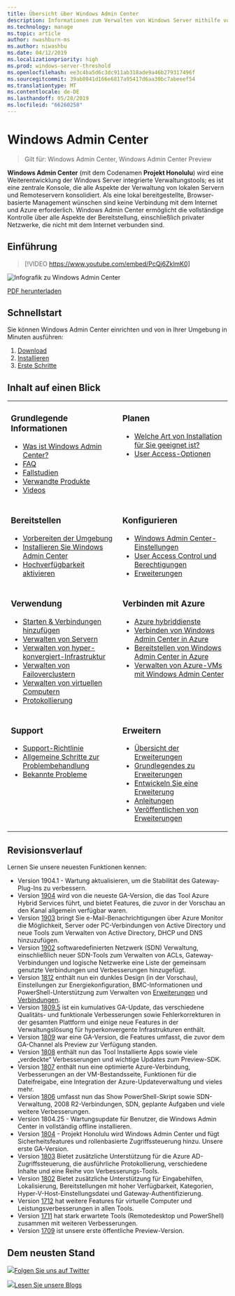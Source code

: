 ```yaml
---
title: Übersicht über Windows Admin Center
description: Informationen zum Verwalten von Windows Server mithilfe von Windows Admin Center (Projekt Honolulu)
ms.technology: manage
ms.topic: article
author: nwashburn-ms
ms.author: niwashbu
ms.date: 04/12/2019
ms.localizationpriority: high
ms.prod: windows-server-threshold
ms.openlocfilehash: ee3c4ba5d6c3dc911ab318ade9a46b279317496f
ms.sourcegitcommit: 39ab8041d166e6817a95417d6aa30bc7abeeef54
ms.translationtype: MT
ms.contentlocale: de-DE
ms.lasthandoff: 05/28/2019
ms.locfileid: "66260258"
---
```

# <a name="windows-admin-center"></a>Windows Admin Center

>Gilt für: Windows Admin Center, Windows Admin Center Preview

**Windows Admin Center** (mit dem Codenamen **Projekt Honolulu**) wird eine Weiterentwicklung der Windows Server integrierte Verwaltungstools; es ist eine zentrale Konsole, die alle Aspekte der Verwaltung von lokalen Servern und Remoteservern konsolidiert. Als eine lokal bereitgestellte, Browser-basierte Management wünschen sind keine Verbindung mit dem Internet und Azure erforderlich. Windows Admin Center ermöglicht die vollständige Kontrolle über alle Aspekte der Bereitstellung, einschließlich privater Netzwerke, die nicht mit dem Internet verbunden sind.

## <a name="introduction"></a>Einführung

>[!VIDEO https://www.youtube.com/embed/PcQj6ZklmK0]

![Infografik zu Windows Admin Center](media/WAC1809Poster_thumb.PNG)

[PDF herunterladen](https://github.com/MicrosoftDocs/windowsserverdocs/raw/master/WindowsServerDocs/manage/windows-admin-center/media/WindowsAdminCenter1809Poster.pdf)

## <a name="quick-start"></a>Schnellstart

Sie können Windows Admin Center einrichten und von in Ihrer Umgebung in Minuten ausführen:

1. [Download](https://aka.ms/windowsadmincenter)
2. [Installieren](deploy/install.md)
3. [Erste Schritte](use/get-started.md)

## <a name="contents-at-a-glance"></a>Inhalt auf einen Blick

<table>
    <tr></tr>
    <tr>
        <td style="vertical-align: top;">
            <h3>Grundlegende Informationen</h3>
            <ul>
            <li><a href="understand/what-is.md">Was ist Windows Admin Center?</a>
            <li><a href="understand/faq.md">FAQ</a>
            <li><a href="understand/case-studies.md">Fallstudien</a>
            <li><a href="understand/related-management.md">Verwandte Produkte</a>
            <li><a href="understand/videos.md">Videos</a>
            </ul>
        </td>
        <td style="vertical-align: top;">
            <h3>Planen</h3>
            <ul>
            <li><a href="plan/installation-options.md">Welche Art von Installation für Sie geeignet ist?</a>
            <li><a href="plan/user-access-options.md">User Access-Optionen</a>
            <br>
            </ul>
        </td>
    </tr>
    <tr>
        <td style="vertical-align: top;">
            <h3>Bereitstellen</h3>
            <ul>
            <li><a href="deploy/prepare-environment.md">Vorbereiten der Umgebung</a>
            <li><a href="deploy/install.md">Installieren Sie Windows Admin Center</a>
            <li><a href="deploy/high-availability.md">Hochverfügbarkeit aktivieren</a>
         </ul>
        </td>
        <td style="vertical-align: top;">
            <h3>Konfigurieren</h3>
            <ul>
            <li><a href="configure/settings.md">Windows Admin Center-Einstellungen</a>
            <li><a href="configure/user-access-control.md">User Access Control und Berechtigungen</a>
            <li><a href="configure/using-extensions.md">Erweiterungen</a>
            </ul>
        </td>
    </tr>
    <tr>
        <td style="vertical-align: top;">
            <h3>Verwendung</h3>
            <ul>
            <li><a href="use/get-started.md">Starten & Verbindungen hinzufügen</a>
            <li><a href="use/manage-servers.md">Verwalten von Servern</a>
            <li><a href="use/manage-hyper-converged.md">Verwalten von hyper-konvergiert-Infrastruktur</a>
            <li><a href="use/manage-failover-clusters.md">Verwalten von Failoverclustern</a>
            <li><a href="use/manage-virtual-machines.md">Verwalten von virtuellen Computern</a>
            <li><a href="use/logging.md">Protokollierung</a>
            </ul>
        </td>
        <td style="vertical-align: top;">
            <h3>Verbinden mit Azure</h3>
            <ul>
            <li><a href="azure/index.md">Azure hybriddienste</a></li>
            <li><a href="azure/azure-integration.md">Verbinden von Windows Admin Center in Azure</a></li>
            <li><a href="azure/deploy-wac-in-azure.md">Bereitstellen von Windows Admin Center in Azure</a></li>
            <li><a href="azure/manage-azure-vms.md">Verwalten von Azure-VMs mit Windows Admin Center</a></li>
            </ul>
        </td>
    </tr>
    <tr>
            <td style="vertical-align: top;">
            <h3>Support</h3>
            <ul>
            <li><a href="support/index.md">Support-Richtlinie</a>
            <li><a href="support/troubleshooting.md">Allgemeine Schritte zur Problembehandlung</a>
            <li><a href="support/known-issues.md">Bekannte Probleme</a>
            </ul>
        </td>
            <td style="vertical-align: top;">
            <h3>Erweitern</h3>
            <ul>
            <li><a href="extend/extensibility-overview.md">Übersicht der Erweiterungen</a>
            <li><a href="extend/understand-extensions.md">Grundlegendes zu Erweiterungen</a>
            <li><a href="extend/developing-extensions.md">Entwickeln Sie eine Erweiterung</a>
            <li><a href="extend/publish-extensions.md">Anleitungen</a>
            <li><a href="extend/publish-extensions.md">Veröffentlichen von Erweiterungen</a>
            </ul>
        </td>
    </tr>

</table>

## <a name="release-history"></a>Revisionsverlauf

Lernen Sie unsere neuesten Funktionen kennen:

- Version 1904.1 - Wartung aktualisieren, um die Stabilität des Gateway-Plug-Ins zu verbessern.
- Version [1904](https://aka.ms/wac1904) wird von die neueste GA-Version, die das Tool Azure Hybrid Services führt, und bietet Features, die zuvor in der Vorschau an den Kanal allgemein verfügbar waren.
- Version [1903](https://aka.ms/wac1903) bringt Sie e-Mail-Benachrichtigungen über Azure Monitor die Möglichkeit, Server oder PC-Verbindungen von Active Directory und neue Tools zum Verwalten von Active Directory, DHCP und DNS hinzuzufügen.
- Version [1902](https://aka.ms/wac1902) softwaredefinierten Netzwerk (SDN) Verwaltung, einschließlich neuer SDN-Tools zum Verwalten von ACLs, Gateway-Verbindungen und logische Netzwerke eine Liste der gemeinsam genutzte Verbindungen und Verbesserungen hinzugefügt.
- Version [1812](https://aka.ms/wac1812) enthält nun ein dunkles Design (in der Vorschau), Einstellungen zur Energiekonfiguration, BMC-Informationen und PowerShell-Unterstützung zum Verwalten von [Erweiterungen](./configure/using-extensions.md#manage-extensions-with-powershell) und [Verbindungen](./use/get-started.md#use-powershell-to-import-or-export-your-connections-with-tags).
- Version [1809.5](https://aka.ms/wac1809.5) ist ein kumulatives GA-Update, das verschiedene Qualitäts- und funktionale Verbesserungen sowie Fehlerkorrekturen in der gesamten Plattform und einige neue Features in der Verwaltungslösung für hyperkonvergente Infrastrukturen enthält.
- Version [1809](https://cloudblogs.microsoft.com/windowsserver/2018/09/20/windows-admin-center-1809-and-sdk-now-generally-available/) war eine GA-Version, die Features umfasst, die zuvor dem GA-Channel als Preview zur Verfügung standen.
- Version [1808](https://aka.ms/WACPreview1808-InsiderBlog) enthält nun das Tool Installierte Apps sowie viele „verdeckte“ Verbesserungen und wichtige Updates zum Preview-SDK.
- Version [1807](https://aka.ms/WACPreview1807-InsiderBlog) enthält nun eine optimierte Azure-Verbindung, Verbesserungen an der VM-Bestandsseite, Funktionen für die Dateifreigabe, eine Integration der Azure-Updateverwaltung und vieles mehr. 
- Version [1806](https://aka.ms/WACPreview1806-InsiderBlog) umfasst nun das Show PowerShell-Skript sowie SDN-Verwaltung, 2008 R2-Verbindungen, SDN, geplante Aufgaben und viele weitere Verbesserungen.
- Version 1804.25 - Wartungsupdate für Benutzer, die Windows Admin Center in vollständig offline installieren.
- Version [1804](https://cloudblogs.microsoft.com/windowsserver/2018/04/12/announcing-windows-admin-center-our-reimagined-management-experience/) - Projekt Honolulu wird Windows Admin Center und fügt Sicherheitsfeatures und rollenbasierte Zugriffssteuerung hinzu. Unsere erste GA-Version.
- Version [1803](https://blogs.windows.com/windowsexperience/2018/03/13/announcing-project-honolulu-technical-preview-1803-and-rsat-insider-preview-for-windows-10) Bietet zusätzliche Unterstützung für die Azure AD-Zugriffssteuerung, die ausführliche Protokollierung, verschiedene Inhalte und eine Reihe von Verbesserungs-Tools.
- Version [1802](https://blogs.windows.com/windowsexperience/2018/02/13/announcing-windows-server-insider-preview-build-17093-project-honolulu-technical-preview-1802) Bietet zusätzliche Unterstützung für Eingabehilfen, Lokalisierung, Bereitstellungen mit hoher Verfügbarkeit, Kategorien, Hyper-V-Host-Einstellungsdatei und Gateway-Authentifizierung.
- Version [1712](https://blogs.windows.com/windowsexperience/2017/12/19/announcing-project-honolulu-technical-preview-1712-build-05002) hat weitere Features für virtuelle Computer und Leistungsverbesserungen in allen Tools.
- Version [1711](https://cloudblogs.microsoft.com/windowsserver/2017/12/01/1711-update-to-project-honolulu-technical-preview-is-now-available/) hat stark erwartete Tools (Remotedesktop und PowerShell) zusammen mit weiteren Verbesserungen.
- Version [1709](https://cloudblogs.microsoft.com/windowsserver/2017/09/22/project-honolulu-technical-preview-is-now-available-for-download/) ist unsere erste öffentliche Preview-Version.

## <a name="stay-updated"></a>Dem neusten Stand

![ ](//img-prod-cms-rt-microsoft-com.akamaized.net/cms/api/am/imageFileData/REOolR)[Folgen Sie uns auf Twitter](https://twitter.com/servermgmt)

![ ](//img-prod-cms-rt-microsoft-com.akamaized.net/cms/api/am/imageFileData/REOtyw)[Lesen Sie unsere Blogs](https://blogs.technet.microsoft.com/servermanagement/)
